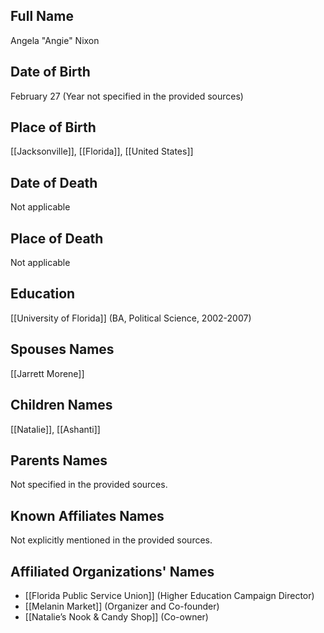 ## Full Name
Angela "Angie" Nixon

## Date of Birth
February 27 (Year not specified in the provided sources)

## Place of Birth
[[Jacksonville]], [[Florida]], [[United States]]

## Date of Death
Not applicable

## Place of Death
Not applicable

## Education
[[University of Florida]] (BA, Political Science, 2002-2007)

## Spouses Names
[[Jarrett Morene]]

## Children Names
[[Natalie]], [[Ashanti]]

## Parents Names
Not specified in the provided sources.

## Known Affiliates Names
Not explicitly mentioned in the provided sources.

## Affiliated Organizations' Names
- [[Florida Public Service Union]] (Higher Education Campaign Director)
- [[Melanin Market]] (Organizer and Co-founder)
- [[Natalie’s Nook & Candy Shop]] (Co-owner)

